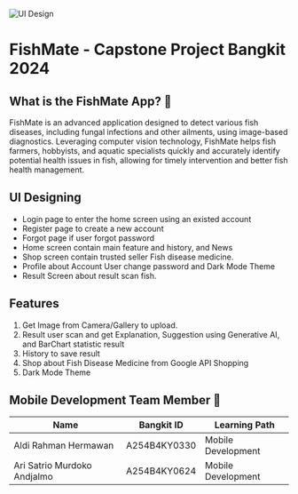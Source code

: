 ![UI Design](md_ui.png)
# FishMate - Capstone Project Bangkit 2024

## What is the FishMate App? 📱

FishMate is an advanced application designed to detect various fish diseases, including fungal infections and other ailments, using image-based diagnostics. Leveraging computer vision technology, FishMate helps fish farmers, hobbyists, and aquatic specialists quickly and accurately identify potential health issues in fish, allowing for timely intervention and better fish health management.

## UI Designing
- Login page to enter the home screen using an existed account
- Register page to create a new account
- Forgot page if user forgot password
- Home screen contain main feature and history, and News
- Shop screen contain trusted seller Fish disease medicine.
- Profile about Account User change password and Dark Mode Theme
- Result Screen about result scan fish.

## Features
1. Get Image from Camera/Gallery to upload.
2. Result user scan and get Explanation, Suggestion using Generative AI, and BarChart statistic result
3. History to save result
4. Shop about Fish Disease Medicine from Google API Shopping
5. Dark Mode Theme

## Mobile Development Team Member 🤝
| Name                | Bangkit ID         | Learning Path           |
|---------------------|--------------------|--------------------------|
| Aldi Rahman Hermawan | A254B4KY0330 | Mobile Development |
| Ari Satrio Murdoko Andjalmo | A254B4KY0624 | Mobile Development |
